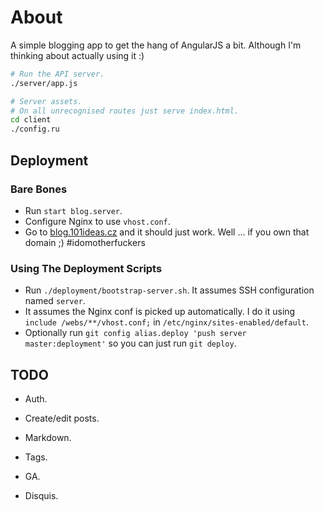 # About

A simple blogging app to get the hang of AngularJS a bit. Although I'm thinking about actually using it :)

```bash
# Run the API server.
./server/app.js

# Server assets.
# On all unrecognised routes just serve index.html.
cd client
./config.ru
```

## Deployment

### Bare Bones

- Run `start blog.server`.
- Configure Nginx to use `vhost.conf`.
- Go to [blog.101ideas.cz](http://blog.101ideas.cz) and it should just work. Well ... if you own that domain ;) #idomotherfuckers

### Using The Deployment Scripts

- Run `./deployment/bootstrap-server.sh`. It assumes SSH configuration named `server`.
- It assumes the Nginx conf is picked up automatically. I do it using `include /webs/**/vhost.conf;` in `/etc/nginx/sites-enabled/default`.
- Optionally run `git config alias.deploy 'push server master:deployment'` so you can just run `git deploy`.


## TODO

- Auth.
- Create/edit posts.
- Markdown.
- Tags.

- GA.
- Disquis.
